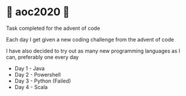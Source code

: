 # :christmas_tree: aoc2020 :christmas_tree:
Task completed for the advent of code

Each day I get given a new coding challenge from the advent of code

I have also decided to try out as many new programming languages as I can, preferably one every day

- Day 1 - Java
- Day 2 - Powershell
- Day 3 - Python (Failed)
- Day 4 - Scala
